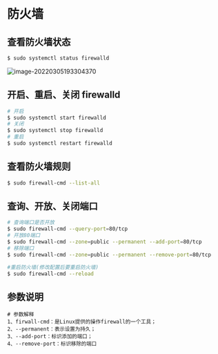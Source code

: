 # 防火墙

## 查看防火墙状态

```bash
$ sudo systemctl status firewalld
```

![image-20220305193304370](https://gitee.com/huuu5/image/raw/master/blog/2022/03/202203051933401.png)

## 开启、重启、关闭 firewalld

```bash
# 开启
$ sudo systemctl start firewalld
# 关闭
$ sudo systemctl stop firewalld
# 重启
$ sudo systemctl restart firewalld
```

## 查看防火墙规则

```bash
$ sudo firewall-cmd --list-all 
```

## 查询、开放、关闭端口

```bash
# 查询端口是否开放
$ sudo firewall-cmd --query-port=80/tcp
# 开放80端口
$ sudo firewall-cmd --zone=public --permanent --add-port=80/tcp
# 移除端口
$ sudo firewall-cmd --zone=public --permanent --remove-port=80/tcp

#重启防火墙(修改配置后要重启防火墙)
$ sudo firewall-cmd --reload
```

## 参数说明

```
# 参数解释
1、firwall-cmd：是Linux提供的操作firewall的一个工具；
2、--permanent：表示设置为持久；
3、--add-port：标识添加的端口；
4、--remove-port：标识移除的端口
```